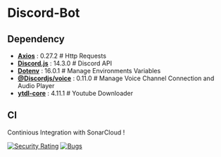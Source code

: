 # Discord-Bot

## Dependency
- **[Axios](https://www.npmjs.com/package/axios)** : 0.27.2                             # Http Requests
- **[Discord.js](https://www.npmjs.com/package/discord.js)** : 14.3.0                   # Discord API
- **[Dotenv](https://www.npmjs.com/package/dotenv)** : 16.0.1                           # Manage Environments Variables
- **[@Discordjs/voice](https://www.npmjs.com/package/@discordjs/voice)** : 0.11.0       # Manage Voice Channel Connection and Audio Player
- **[ytdl-core](https://www.npmjs.com/package/ytdl-core)** : 4.11.1                     # Youtube Downloader

## CI

Continious Integration with SonarCloud !

[![Security Rating](https://sonarcloud.io/api/project_badges/measure?project=DRACOX2500_Discord-Bot&metric=security_rating)](https://sonarcloud.io/summary/new_code?id=DRACOX2500_Discord-Bot)
[![Bugs](https://sonarcloud.io/api/project_badges/measure?project=DRACOX2500_Discord-Bot&metric=bugs)](https://sonarcloud.io/summary/new_code?id=DRACOX2500_Discord-Bot)
